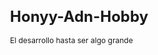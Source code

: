 # Honyy-Adn-Hobby
El desarrollo hasta ser algo grande
<!DOCTYPE html>
<html>
    <head>
        <meta charset="utf-8">
        <title>CSS inheritance</title>
        <style>
        body {
            font-size: 12px;
        }
        h2 {
            color: rgb(0, 232, 15);
            font-size: 1.5em;
        }  
        
        p {
            color: rgb(191, 0, 255);
            font-family: "Helvetica", sans-serif;
        }
        
        #Info {
            color: rgb(23, 125, 250);
            font-weight: bold;
            text-decoration: underline;
            background-color: rgb(0, 0, 0);
        }
        
        .song-lyrics {
            background-color: yellow;
            font-family: fantasy;
            font-size: 13px;
            font-style: italic;
            line-height: 1.5em;
            text-align: center;
        }
        
        a {
            text-decoration: none;
        }
        
        </style>
    </head>
    <body>

    <h1>Programacion Orientada a objetos</h1>
    
    <h2 id="Info">Informacion Basica</h2>
    
    <p id="rabbits-info"> es un paradigma de programación que viene a innovar la forma de obtener resultados. Los objetos manipulan los datos de entrada para la obtención de datos de salida específicos, donde cada objeto ofrece una funcionalidad especial.
 sin embargo, muchos de estos lenguajes permiten al usuario la creación de sus propias bibliotecas.<em> Muchos</em> de los objetos prediseñados de los lenguajes de programación actuales permiten la agrupación en bibliotecas o librerías <strong>sin embargo, muchos de estos lenguajes permiten al usuario la creación de sus propias bibliotecas.</strong>.</p>
    
    <p>Learn more on <a href="https://es.wikipedia.org/wiki/Programaci%C3%B3n_orientada_a_objetos">Wikipedia</a>.</p>
    
    <img src="https://upload.wikimedia.org/wikipedia/commons/d/d0/Classes_and_Methods.png" width="200"> 
    
    <h3>Lenguaje de Programacion</h3>
    
    <ul>
        <li>Java</li>
        <li>C++</li>
        <li>PYTHON</li>
    </ul>
    
    <h3>Sitios De Ayuda</h3>
    
    <ol>
        <li><a href="https://conalep20910.files.wordpress.com/2010/02/guiasprogramacionorientadaobjetos.pdf">Guia Pedagógica </a></li>
        <li><a href="https://www.fdi.ucm.es/profesor/luis/fp/FP.pdf">Fundamentos de la programacion</a></li>
        <li><a href="https://www.uoc.edu/pdf/masters/oficiales/img/913.pdf">Sistema de Base De Datos</a></li>
    </ol>
    <a href="#Info">Inicio</a>
    <table>
        <thead>
                <tr>
                    <th>Pet name</th>
                    <th>Species</th>
                    <th>Color</th>
                </tr>
            </thead>
            <tbody>
                <tr>
                    <td>Black & white</td>
                    <td>rabbit</td>
                    <td>black and white</td>
                </tr>
                <tr>
                    <td>Daemon</td>
                    <td>cat</td>
                    <td>black</td>
                </tr>
                <tr>
                    <td>Angel</td>
                    <td>cat</td>
                    <td>orange</td>
                </tr>
            </tbody>
    </table>
    <p>Pepe</p>
    </body>
</html>
